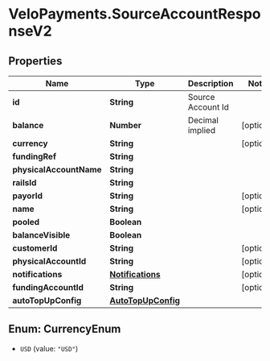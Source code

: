 # VeloPayments.SourceAccountResponseV2

## Properties

Name | Type | Description | Notes
------------ | ------------- | ------------- | -------------
**id** | **String** | Source Account Id | 
**balance** | **Number** | Decimal implied | [optional] 
**currency** | **String** |  | [optional] 
**fundingRef** | **String** |  | 
**physicalAccountName** | **String** |  | 
**railsId** | **String** |  | 
**payorId** | **String** |  | [optional] 
**name** | **String** |  | [optional] 
**pooled** | **Boolean** |  | 
**balanceVisible** | **Boolean** |  | 
**customerId** | **String** |  | [optional] 
**physicalAccountId** | **String** |  | [optional] 
**notifications** | [**Notifications**](Notifications.md) |  | [optional] 
**fundingAccountId** | **String** |  | [optional] 
**autoTopUpConfig** | [**AutoTopUpConfig**](AutoTopUpConfig.md) |  | 



## Enum: CurrencyEnum


* `USD` (value: `"USD"`)




